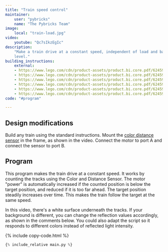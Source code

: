 ```yaml
---
title: "Train speed control"
maintainer:
    user: "pybricks"
    name: "The Pybricks Team"
image:
    local: "train-load.jpg"
video:
    youtube: "Qc7sIkzEgIc"
description:
    "Make a train drive at a constant speed, independent of load and battery
    level."
building_instructions:
    external:
    - https://www.lego.com/cdn/product-assets/product.bi.core.pdf/6245902.pdf
    - https://www.lego.com/cdn/product-assets/product.bi.core.pdf/6245905.pdf
    - https://www.lego.com/cdn/product-assets/product.bi.core.pdf/6245917.pdf
    - https://www.lego.com/cdn/product-assets/product.bi.core.pdf/6245924.pdf
    - https://www.lego.com/cdn/product-assets/product.bi.core.pdf/6245926.pdf
    - https://www.lego.com/cdn/product-assets/product.bi.core.pdf/6245931.pdf
code: "#program"

---
```


## Design modifications
Build any train using the standard instructions. Mount the
[color distance sensor][colordistancesensor] in the frame, as shown in the
video. Connect the motor to port A and connect the sensor to port B.

## Program

This program makes the train drive at a constant speed. It works by counting
the tracks using the Color and Distance Sensor. The motor "power" is
automatically increased if the counted position is below the target position,
and reduced if it is too far ahead. The target position steadily increases
over time. This makes the train follow the target at the same speed.

In this video, there's a white surface underneath the tracks. If your
background is different, you can change the reflection values
accordingly, as shown in the comments below. You could also adapt the script
so it responds to different colors instead of reflected light intensity.

{% include copy-code.html %}
```python
{% include_relative main.py %}
```

[colordistancesensor]: https://docs.pybricks.com/en/latest/pupdevices/colordistancesensor.html

